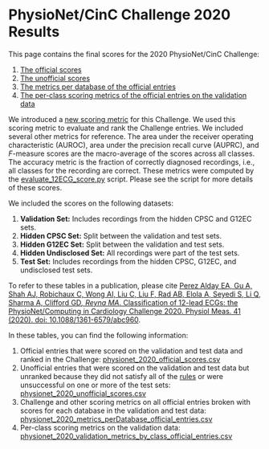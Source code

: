 # PhysioNet/CinC Challenge 2020 Results

This page contains the final scores for the 2020 PhysioNet/CinC Challenge:
1. [The official scores](physionet_2020_official_scores.csv)
2. [The unofficial scores](physionet_2020_unofficial_scores.csv)
3. [The metrics per database of the official entries](physionet_2020_metrics_perDatabase_official_entries.csv )
4. [The per-class scoring metrics of the official entries on the validation data](physionet_2020_validation_metrics_by_class_official_entries.csv)

We introduced a [new scoring metric](https://physionetchallenges.github.io/2020/#scoring) for this Challenge. We used this scoring metric to evaluate and rank the Challenge entries. We included several other metrics for reference. The area under the receiver operating characteristic (AUROC), area under the precision recall curve (AUPRC), and _F_-measure scores are the macro-average of the scores across all classes. The accuracy metric is the fraction of correctly diagnosed recordings, i.e., all classes for the recording are correct. These metrics were computed by the [evaluate_12ECG_score.py](https://github.com/physionetchallenges/evaluation-2020/blob/master/evaluate_12ECG_score.py) script. Please see the script for more details of these scores.

We included the scores on the following datasets: 

1. __Validation Set:__ Includes recordings from the hidden CPSC and G12EC sets.
2. __Hidden CPSC Set:__ Split between the validation and test sets.
3. __Hidden G12EC Set:__ Split between the validation and test sets.
4. __Hidden Undisclosed Set:__ All recordings were part of the test sets.
5. __Test Set:__ Includes recordings from the hidden CPSC, G12EC, and undisclosed test sets.

To refer to these tables in a publication, please cite [Perez Alday EA, Gu A, Shah AJ, Robichaux C, Wong AI, Liu C, Liu F, Rad AB, Elola A, Seyedi S, Li Q, Sharma A, Clifford GD<sup>*</sup>, Reyna MA<sup>*</sup>. Classification of 12-lead ECGs: the PhysioNet/Computing in Cardiology Challenge 2020. Physiol Meas. 41 (2020). doi: 10.1088/1361-6579/abc960](https://iopscience.iop.org/article/10.1088/1361-6579/abc960).

In these tables, you can find the following information:

1. Official entries that were scored on the validation and test data and ranked in the Challenge:
[physionet_2020_official_scores.csv](physionet_2020_official_scores.csv)
2. Unofficial entries that were scored on the validation and test data but unranked because they did not satisfy all of the [rules](https://physionetchallenges.github.io/2020/#rules-and-deadlines) or were unsuccessful on one or more of the test sets:
[physionet_2020_unofficial_scores.csv](physionet_2020_unofficial_scores.csv)
3. Challenge and other scoring metrics on all official entries broken with scores for each database in the validation and test data: 
[physionet_2020_metrics_perDatabase_official_entries.csv](physionet_2020_metrics_perDatabase_official_entries.csv )
4. Per-class scoring metrics on the validation data:
[physionet_2020_validation_metrics_by_class_official_entries.csv](physionet_2020_validation_metrics_by_class_official_entries.csv)

